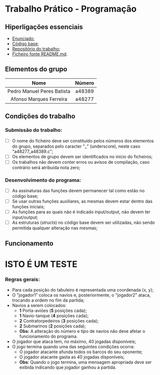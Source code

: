 # Trabalho Prático - Programação

## Hiperligações essenciais
- [Enunciado](https://moodle.ubi.pt/pluginfile.php/531717/mod_resource/content/1/BatalhaNaval.pdf);
- [Código base](https://moodle.ubi.pt/pluginfile.php/531716/mod_resource/content/1/BatalhaNaval.c);
- [Repositório do trabalho](https://github.com/pedro742k2/naval-battle);
- [Ficheiro fonte README.md](https://hackmd.io/@pedro742k2/batalha-naval).

## Elementos do grupo
|            Nome            | Número |
|:--------------------------:|:------:|
| Pedro Manuel Peres Batista | a48389 |
|  Afonso Marques Ferreira   | a48277 |

## Condições do trabalho

### Submissão do trabalho:

- [ ] O nome do ficheiro deve ser constituído pelos números dos elementos do grupo, separados pelo caracter "_" (underscore), neste caso "a48277_a48389.c";
- [ ] Os elementos de grupo devem ser identificados no início do ficheiros;
- [ ] Os trabalhos não devem conter erros ou avisos de compilação, caso contrário será atribuída nota zero;

### Desenvolvimento do programa:

- [ ] As assinaturas das funções devem permanecer tal como estão no código base;
- [ ] Se usar outras funções auxiliares, as mesmas devem estar dentro das funções iniciais;
- [ ] As funções para as quais não é indicado input/output, não devem ter input/output;
- [ ] As estruturas (*structs*) no código base devem ser utilizadas, não sendo permitida qualquer alteração nas mesmas;

## Funcionamento

# ISTO É UM TESTE

### Regras gerais:

- Para cada posição do tabuleiro é representada uma coordenada (x, y);
- O "jogador1" coloca os navios e, posteriormente, o "jogador2" ataca, trocando a ordem no fim da partida;
- Navios a serem colocados:
    - **1** Porta-aviões (**5** posições cada);
    - **1** Navio-tanque (**4** posições cada);
    - **2** Contratorpedeiros (**3** posições cada);
    - **2** Submarinos (**2** posições cada);
    - **Obs:** A alteração do número e tipo de navíos não deve afetar o funcionamento do programa.
- O jogador que ataca tem, no máximo, 40 jogadas disponíveis;
- O jogo termina quando uma das seguintes condições ocorra:
    - O jogador atacante afunda todos os barcos do seu oponente;
    - O jogador atacante gasta as 40 jogadas disponíveis;
    - **Obs**: Quando o jogo termina, uma mensagem apropriada deve ser exibida indicando que jogador ganhou a partida.
